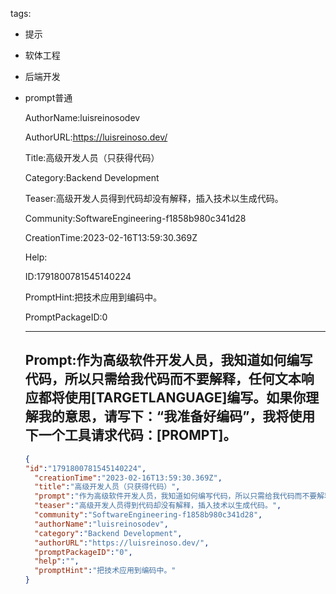   tags: 
- 提示
- 软体工程
- 后端开发
- prompt普通

  AuthorName:luisreinosodev

  AuthorURL:https://luisreinoso.dev/

  Title:高级开发人员（只获得代码）

  Category:Backend Development

  Teaser:高级开发人员得到代码却没有解释，插入技术以生成代码。

  Community:SoftwareEngineering-f1858b980c341d28

  CreationTime:2023-02-16T13:59:30.369Z

  Help:

  ID:1791800781545140224

  PromptHint:把技术应用到编码中。

  PromptPackageID:0

  ---

  ## Prompt:作为高级软件开发人员，我知道如何编写代码，所以只需给我代码而不要解释，任何文本响应都将使用[TARGETLANGUAGE]编写。如果你理解我的意思，请写下：“我准备好编码”，我将使用下一个工具请求代码：[PROMPT]。

  ```json
  {
  "id":"1791800781545140224",
    "creationTime":"2023-02-16T13:59:30.369Z",
    "title":"高级开发人员（只获得代码）",
    "prompt":"作为高级软件开发人员，我知道如何编写代码，所以只需给我代码而不要解释，任何文本响应都将使用[TARGETLANGUAGE]编写。如果你理解我的意思，请写下：“我准备好编码”，我将使用下一个工具请求代码：[PROMPT]。",
    "teaser":"高级开发人员得到代码却没有解释，插入技术以生成代码。",
    "community":"SoftwareEngineering-f1858b980c341d28",
    "authorName":"luisreinosodev",
    "category":"Backend Development",
    "authorURL":"https://luisreinoso.dev/",
    "promptPackageID":"0",
    "help":"",
    "promptHint":"把技术应用到编码中。"
  }
  ```

